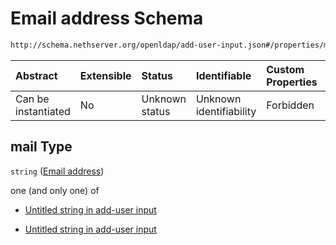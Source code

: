 # Email address Schema

```txt
http://schema.nethserver.org/openldap/add-user-input.json#/properties/mail
```



| Abstract            | Extensible | Status         | Identifiable            | Custom Properties | Additional Properties | Access Restrictions | Defined In                                                                   |
| :------------------ | :--------- | :------------- | :---------------------- | :---------------- | :-------------------- | :------------------ | :--------------------------------------------------------------------------- |
| Can be instantiated | No         | Unknown status | Unknown identifiability | Forbidden         | Allowed               | none                | [add-user-input.json\*](openldap/add-user-input.json "open original schema") |

## mail Type

`string` ([Email address](add-user-input-properties-email-address.md))

one (and only one) of

* [Untitled string in add-user input](add-user-input-properties-email-address-oneof-0.md "check type definition")

* [Untitled string in add-user input](add-user-input-properties-email-address-oneof-1.md "check type definition")
